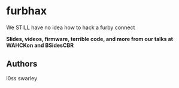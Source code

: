 # furbhax
We STILL have no idea how to hack a furby connect

**Slides, videos, firmware, terrible code, and more from our talks at WAHCKon and BSidesCBR** 


## Authors
l0ss
swarley
